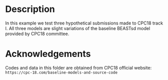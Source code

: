 # Description
In this example we test three hypothetical submissions made to CPC18 track I. All three
models are slight variations of the baseline BEASTsd model provided by CPC18 committee.

# Acknowledgements
Codes and data in this folder are obtained from CPC18 official website: `https://cpc-18.com/baseline-models-and-source-code`
